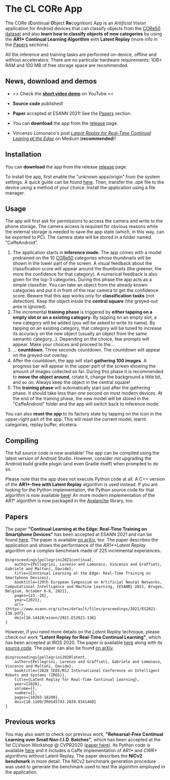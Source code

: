 # The CL CORe App

The CORe (**C**ontinual **O**bject **Re**cognition) App is an *Artificial Vision* application for Android devices that can classify objects from the [CORe50 dataset](https://vlomonaco.github.io/core50/) and also **learn how to classify objects of new categories** by using the **AR1\* Continual Learning Algorithm** with **Latent Replay** (more info in the [Papers](#papers) sections).

All the inference and training tasks are performed on-device, offline and without accelerators. There are no particular hardware requirements:  1GB+ RAM and 100 MB of free storage space are recommended.

## News, download and demos

- \>\> Check the **[short video demo](https://youtu.be/Bs3tSjwbHa4)** on YouTube <<

- **Source code** published!

- **Paper** accepted at ESANN 2021! See the [Papers](#papers) section.

- You can **download** the app from the [release](https://github.com/lrzpellegrini/CL-CORe-App/releases) page.

- Vincenzo Lomonaco's post [*Latent Replay for Real-Time Continual Learing at the Edge*](https://medium.com/continual-ai/latent-replay-for-real-time-continual-learing-at-the-edge-9a083c899856) on Medium (**recommended**)!

## Installation
You can **download** the app from the release [release](https://github.com/lrzpellegrini/CL-CORe-App/releases) page.

To install the app, first enable the "unknown apps/origin" from the system settings. A quick guide can be found [here](https://www.androidauthority.com/how-to-install-apks-31494/). Then, transfer the *.apk* file to the device using a method of your choice. Install the application using a file manager.

## Usage
The app will first ask for permissions to access the camera and write to the phone storage. The camera access is required for obvious reasons while the external storage is needed to save the app state (which, in this way, can be exported to PC). The camera state will be stored in a folder named "CaffeAndroid".

1. The application starts in **inference mode**. The app comes with a model pretrained on the 10 [CORe50](https://vlomonaco.github.io/core50/) categories whose thumbnails will be shown in the lower part of the screen. A visual feedback about the classification score will appear around the thumbnails (the greener, the more the confidence for that category). A numerical feedback is also given for the top-3 categories. During this phase the app acts as a simple classifier. You can take an object from the already known categories and put it in front of the rear camera to get the confidence score. Beware that this app works only for **classification tasks** (not detection). Keep the object inside the **central square** (the greyed-out area is ignored).
2. The incremental **training phase** is triggered by **either tapping on a empty slot or on a existing category**. By tapping on an empty slot, a new category will be added (you will be asked to write its name). By tapping on an existing category, that category will be tuned to increase its accuracy on the new object (usually an object from the same semantic category...). Depending on the choice, few prompts will appear. Make your choices and proceed to the...
3. ... **countdown**. Three seconds countdown. The countdown will appear on the greyed-out overlay.
4. After the countdown, the app will start **gathering 100 images**. A progress bar will appear in the upper part of the screen showing the amount of images collected so far. During this phase it is recommended to **move the object around**, rotate it, change the background a little bit, and so on. Always keep the object in the central square!
5. The **training phase** will automatically start just after the gathering phase. It should take less than one second on most modern devices. At the end of the training phase, the new model will be stored in the "CaffeAndroid" folder and the app will switch back to inference mode.

You can also **reset the app** to its factory state by tapping on the icon in the upper-right part of the app. This will reset the current model, learnt categories, replay buffer, etcetera.

## Compiling
The full source code is now available! The app can be compiled using the latest version of Android Studio. However, consider *not* upgrading the Android build gradle plugin (and even Gradle itself) when prompted to do so.

Please note that the app does not execute Python code at all. A C++ version of the **AR1\*-free with Latent Replay** algorithm is used instead. If you are looking for the Python implementation, the Python source code for that algorithm is now available [here](https://github.com/lrzpellegrini/Latent-Replay)! An more modern implementation of the AR1\* algorithm is now packaged in the [Avalanche](https://avalanche.continualai.org) library, too.

## Papers
The paper **"Continual Learning at the Edge: Real-Time Training on Smartphone Devices"** has been accepted at ESANN 2021 and can be found [here](https://www.esann.org/sites/default/files/proceedings/2021/ES2021-136.pdf). The paper is available [on arXiv](https://arxiv.org/abs/2105.13127), too. The paper describes the application and shows the performance of the *AR1\*+Latent Replay* algorithm on a complex benchmark made of 225 incremental experiences.

    @inproceedings{pellegrini2021continual,
        author={Pellegrini, Lorenzo and Lomonaco, Vincenzo and Graffieti, Gabriele and Maltoni, Davide},
        title={Continual Learning at the Edge: Real-Time Training on Smartphone Devices},
        booktitle={29th European Symposium on Artificial Neural Networks, Computational Intelligence and Machine Learning, {ESANN} 2021, Bruges, Belgium, October 6-8, 2021},
        pages={23--28},
        year={2021},
        url={https://www.esann.org/sites/default/files/proceedings/2021/ES2021-136.pdf},
        doi={10.14428/esann/2021.ES2021-136}
    }

However, if you need more details on the *Latent Replay* technique, please check our work **"Latent Replay for Real-Time Continual Learning"**, which has been accepted at IROS 2020. The paper is available [here](https://ieeexplore.ieee.org/document/9341460) along with its [source code](https://github.com/lrzpellegrini/Latent-Replay). The paper can also be found [on arXiv](https://arxiv.org/abs/1912.01100).

    @inproceedings{pellegrini2020latent,
        author={Pellegrini, Lorenzo and Graffieti, Gabriele and Lomonaco, Vincenzo and Maltoni, Davide},
        booktitle={2020 IEEE/RSJ International Conference on Intelligent Robots and Systems (IROS)}, 
        title={Latent Replay for Real-Time Continual Learning}, 
        year={2020},
        volume={},
        number={},
        pages={10203-10209},
        doi={10.1109/IROS45743.2020.9341460}
    }

## Previous works
You may also want to check our previous work, **"Rehearsal-Free Continual Learning over Small Non-I.I.D. Batches"**, which has been accepted at the 1st CLVision Workshop @ CVPR2020 ([paper here](https://openaccess.thecvf.com/content_CVPRW_2020/papers/w15/Lomonaco_Rehearsal-Free_Continual_Learning_Over_Small_Non-I.I.D._Batches_CVPRW_2020_paper.pdf)). Its Python code is available [here](https://github.com/lrzpellegrini/Fine-Grained-Continual-Learning) and it includes a Caffe implementation of *AR1\** and *CWR\** algorithms without Latent Replay. The paper describes the **NICv2 benchmark** in more detail. The NICv2 benchmark generation procedure was used to generate the benchmark used to test the algorithm employed in the application.
